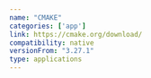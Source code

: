 ```yaml
---
name: "CMAKE"
categories: ['app']
link: https://cmake.org/download/
compatibility: native
versionFrom: "3.27.1"
type: applications
---
```


